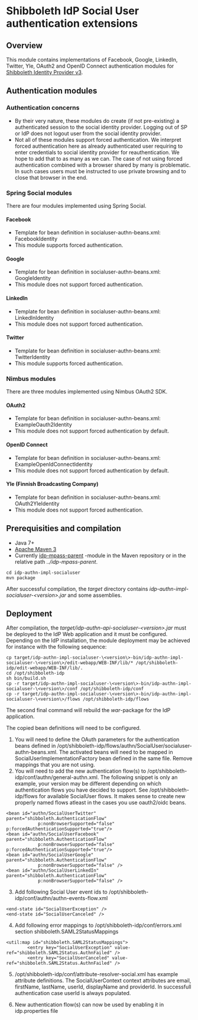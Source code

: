 # Shibboleth IdP Social User authentication extensions

## Overview

This module contains implementations of Facebook, Google, LinkedIn, Twitter, Yle, OAuth2 and OpenID Connect authentication modules for [Shibboleth Identity Provider v3](https://wiki.shibboleth.net/confluence/display/IDP30/Home).

## Authentication modules

### Authentication concerns
- By their very nature, these modules do create (if not pre-existing) a authenticated session to the social identity provider. Logging out of SP or IdP does not logout user from the social identity provider. 
- Not all of these modules support forced authentication. We interpret forced authentication here as already authenticated user requiring to enter credentials to social identity provider for reauthentication. We hope to add that to as many as we can. The case of not using forced authentication combined with a browser shared by many is problematic. In such cases users must be instructed to use private browsing and to close that browser in the end. 

### Spring Social modules
There are four modules implemented using Spring Social.  

#### Facebook
- Template for bean definition in socialuser-authn-beans.xml: FacebookIdentity
- This module supports forced authentication.

#### Google
- Template for bean definition in socialuser-authn-beans.xml: GoogleIdentity
- This module does not support forced authentication.

#### LinkedIn
- Template for bean definition in socialuser-authn-beans.xml: LinkedInIdentity
- This module does not support forced authentication.

#### Twitter
- Template for bean definition in socialuser-authn-beans.xml: TwitterIdentity
- This module supports forced authentication.

### Nimbus modules
There are three modules implemented using Nimbus OAuth2 SDK.  

#### OAuth2 
- Template for bean definition in socialuser-authn-beans.xml: ExampleOauth2Identity
- This module does not support forced authentication by default.

#### OpenID Connect
- Template for bean definition in socialuser-authn-beans.xml: ExampleOpenIdConnectIdentity
- This module does not support forced authentication by default.

#### Yle (Finnish Broadcasting Company)
- Template for bean definition in socialuser-authn-beans.xml: OAuth2YleIdentity
- This module does not support forced authentication.

## Prerequisities and compilation

- Java 7+
- [Apache Maven 3](https://maven.apache.org/)
- Currently [idp-mpass-parent](https://github.com/Digipalvelutehdas/MPASS-proxy/tree/master/idp-mpass-parent) -module in the Maven repository or in the relative path _../idp-mpass-parent_.

```
cd idp-authn-impl-socialuser
mvn package
```

After successful compilation, the _target_ directory contains _idp-authn-impl-socialuser-\<version\>.jar_ and some assemblies.

## Deployment

After compilation, the _target/idp-authn-api-socialuser-\<version\>.jar_ must be deployed to the IdP Web application and it must be configured. Depending on the IdP installation, the module deployment may be achieved for instance with the following sequence:

```
cp target/idp-authn-impl-socialuser-\<version\>-bin/idp-authn-impl-socialuser-\<version\>/edit-webapp/WEB-INF/lib/* /opt/shibboleth-idp/edit-webapp/WEB-INF/lib/.
cd /opt/shibboleth-idp
sh bin/build.sh
cp -r target/idp-authn-impl-socialuser-\<version\>-bin/idp-authn-impl-socialuser-\<version\>/conf /opt/shibboleth-idp/conf
cp -r target/idp-authn-impl-socialuser-\<version\>-bin/idp-authn-impl-socialuser-\<version\>/flows /opt/shibboleth-idp/flows
```

The second final command will rebuild the _war_-package for the IdP application.

The copied bean definitions will need to be configured. 

1. You will need to define the OAuth parameters for the  authentication beans defined in /opt/shibboleth-idp/flows/authn/SocialUser/socialuser-authn-beans.xml. The activated beans will need to be mapped in SocialUserImplementationFactory bean defined in the same file. Remove mappings that you are not using.
2. You will need to add the new authentication flow(s) to /opt/shibboleth-idp/conf/authn/general-authn.xml. The following snippet is only an example, your version may be different depending on which authentication flows you have decided to support. See /opt/shibboleth-idp/flows for available SocialUser flows. It makes sense to create new properly named flows atleast in the cases you use oauth2/oidc beans.

```
<bean id="authn/SocialUserTwitter" parent="shibboleth.AuthenticationFlow"
            p:nonBrowserSupported="false" p:forcedAuthenticationSupported="true"/>
<bean id="authn/SocialUserFacebook" parent="shibboleth.AuthenticationFlow"
            p:nonBrowserSupported="false" p:forcedAuthenticationSupported="true"/>       
<bean id="authn/SocialUserGoogle" parent="shibboleth.AuthenticationFlow"
            p:nonBrowserSupported="false" />
<bean id="authn/SocialUserLinkedIn" parent="shibboleth.AuthenticationFlow"
            p:nonBrowserSupported="false" />
```

3. Add following Social User event ids to /opt/shibboleth-idp/conf/authn/authn-events-flow.xml 

```
<end-state id="SocialUserException" />
<end-state id="SocialUserCanceled" />

```

4. Add following error mappings to /opt/shibboleth-idp/conf/errors.xml section shibboleth.SAML2StatusMappings

```
<util:map id="shibboleth.SAML2StatusMappings">
        <entry key="SocialUserException" value-ref="shibboleth.SAML2Status.AuthnFailed" />
        <entry key="SocialUserCanceled" value-ref="shibboleth.SAML2Status.AuthnFailed" />

```

5. /opt/shibboleth-idp/conf/attribute-resolver-social.xml has example attribute definitions. The SocialUserContext context attributes are email, firstName, lastName, userId, displayName and providerId. In successfull authentication case userId is always populated.

6. New authentication flow(s) can now be used by enabling it in idp.properties file